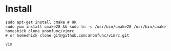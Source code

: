 Install
=======
    sudo apt-get install cmake # OR
    sudo yum install cmake28 && sudo ln -s /usr/bin/cmake28 /usr/bin/cmake
    homeshick clone anonfunc/vimrc 
    # or homeshick clone git@github.com:anonfunc/vimrc.git
    
    vim
    
